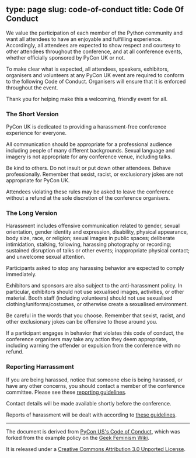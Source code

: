 type: page
slug: code-of-conduct
title: Code Of Conduct
---

We value the participation of each member of the Python community and want all
attendees to have an enjoyable and fulfilling experience. Accordingly, all
attendees are expected to show respect and courtesy to other attendees
throughout the conference, and at all conference events, whether officially
sponsored by PyCon UK or not.

To make clear what is expected, all attendees, speakers, exhibitors, organisers
and volunteers at any PyCon UK event are required to conform to the following
Code of Conduct. Organisers will ensure that it is enforced throughout the
event.

Thank you for helping make this a welcoming, friendly event for all.

### The Short Version

PyCon UK is dedicated to providing a harassment-free conference experience for
everyone.

All communication should be appropriate for a professional audience including
people of many different backgrounds. Sexual language and imagery is not
appropriate for any conference venue, including talks.

Be kind to others. Do not insult or put down other attendees. Behave
professionally. Remember that sexist, racist, or exclusionary jokes are not
appropriate for PyCon UK.

Attendees violating these rules may be asked to leave the conference without a
refund at the sole discretion of the conference organisers.

### The Long Version

Harassment includes offensive communication related to gender, sexual
orientation, gender identity and expression, disability, physical appearance,
body size, race, or religion; sexual images in public spaces; deliberate
intimidation, stalking, following, harassing photography or recording;
sustained disruption of talks or other events; inappropriate physical contact;
and unwelcome sexual attention.

Participants asked to stop any harassing behavior are expected to comply
immediately.

Exhibitors and sponsors are also subject to the anti-harassment policy. In
particular, exhibitors should not use sexualised images, activities, or other
material. Booth staff (including volunteers) should not use sexualised
clothing/uniforms/costumes, or otherwise create a sexualised environment.

Be careful in the words that you choose. Remember that sexist, racist, and
other exclusionary jokes can be offensive to those around you.

If a participant engages in behavior that violates this code of conduct, the
conference organisers may take any action they deem appropriate, including
warning the offender or expulsion from the conference with no refund.

### Reporting Harrassment

If you are being harassed, notice that someone else is being harassed, or have
any other concerns, you should contact a member of the conference committee.
Please see these [reporting guidelines](/code-of-conduct/reporting-harassment/).

Contact details will be made available shortly before the conference.

Reports of harassment will be dealt with according to [these
guidelines](/code-of-conduct/handling-reports/).

- - -

The document is derived from [PyCon US's Code of
Conduct](https://us.pycon.org/2016/about/code-of-conduct/), which was forked
from the example policy on the [Geek Feminism
Wiki](http://geekfeminism.wikia.com/wiki/Conference_anti-harassment/Policy).

It is released under a [Creative Commons Attribution 3.0 Unported
License](http://creativecommons.org/licenses/by/3.0/).
